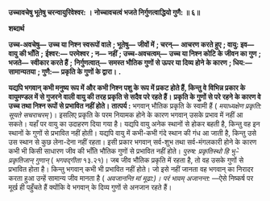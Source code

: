 **उच्चावचेषु भूतेषु चरन्वायुरिवेश्वर: ।** **नोच्चावचत्वं भजते निर्गुणत्वाद्धियो गुणै: ॥ ६॥** 

**शब्दार्थ** 

**उच्च-अवचेषु—** **उच्च या निश्न स्वरूपों वाले** **; भूतेषु—** **जीवों में** **; चरन्—** **आचरण करते हुए** **; वायु: इव—** **वायु की भाँति** **;** **ईश्वर:—** **परमेश्वर** **; न—** **नहीं** **; उच्च-अवचत्वम्—** **उच्च या निश्न कोटि के जीवन का गुण** **; भजते—** **स्वीकार करते हैं** **;** **निर्गुणत्वात्—** **समस्त भौतिक गुणों से ऊपर या दिव्य होने के कारण** **; धिय:—** **सामान्यतया** **; गुणै:—** **प्रकृति के गुणों के द्वारा।** **.** 

**यद्यपि भगवान् कभी मनुष्य रूप में और कभी निश्न पशु के रूप में प्रकट होते हैं, किन्तु वे** **विभिन्न प्रकार के वायुमण्डल में से गुजरने वाली वायु की तरह प्रकृति से सदैव परे रहते हैं।** **प्रकृति के गुणों से परे रहने के कारण वे उच्च तथा निश्न रूपों से प्रभावित नहीं होते।** **तात्पर्य :** भगवान् भौतिक प्रकृति के स्वामी हैं ( *मयाध्यक्षेण प्रकृति: सूयते सचराचरम्* )। इसलिए प्रकृति के परम नियामक होने के कारण भगवान् उसके प्रभाव में नहीं आ सकते। यहाँ पर वायु का उदाहरण दिया गया है। यद्यपि वायु अनेक स्थानों से होकर बहती है, किन्तु वह इन स्थानों के गुणों से प्रभावित नहीं होती। यद्यपि वायु में कभी-कभी गंदे स्थान की गंध आ जाती है, किन्तु उसे उस स्थान से कुछ लेना-देना नहीं रहता। इसी प्रकार भगवान् सर्व-शुभ तथा सर्व-मंगलकारी होने के कारण कभी भी किसी साधारण जीव की भाँति भौतिक गुणों से प्रभावित नहीं होते। *पुरुष: प्रकृतिस्थो हि भु–े* *प्रकृतिजान् गुणान्* ( *भगवद्गीता* १३.२१)। जब जीव भौतिक प्रकृति में रहता है, तो वह उसके गुणों से प्रभावित होता है। किन्तु भगवान् कभी भी प्रभावित नहीं होते। जो इसे नहीं जानता वह भगवान् का निरादर करता हुआ उन्हें सामान्य जीव मानता है ( *अवजानन्ति मां मूढा:)। परं भावम् अजानन्त:* —ऐसे निष्कर्ष पर मूर्ख ही पहुँचते हैं क्योंकि वे भगवान् के दिव्य गुणों से अनजान रहते हैं।  